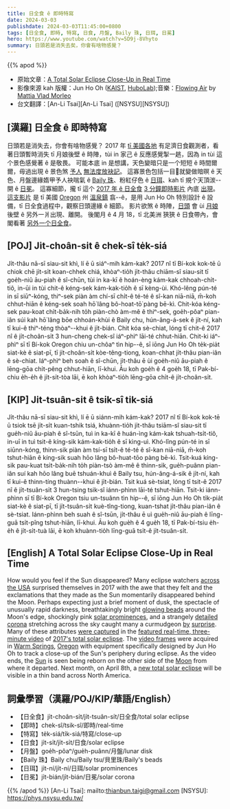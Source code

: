 ```yaml
---
title: 日全食 ê 即時特寫
date: 2024-03-03
publishdate: 2024-03-03T11:45:00+0800
tags: [日全食, 即時, 特寫, 日食, 月盤, Baily 珠, 日珥, 日冕]
hero: https://www.youtube.com/watch?v=5D9j-8Vhyto
summary: 日頭若是消失去矣，你會有啥物感覺？
---
```


{{% apod %}}

- 原始文章：[A Total Solar Eclipse Close-Up in Real Time](https://apod.nasa.gov/apod/ap240303.html)
- 影像來源 kah 版權：Jun Ho Oh ([KAIST](https://www.kaist.ac.kr/en/), [HuboLab](https://hubolab.kaist.ac.kr/));音樂：[Flowing Air](https://youtu.be/2H8q3yhpn2k) by [Mattia Vlad Morleo](https://www.facebook.com/MattiaVladMorleoOfficial/)
- 台文翻譯：[An-Li Tsai][An-Li Tsai] ([NSYSU][NSYSU])

## [漢羅] 日全食 ê 即時特寫
日頭若是消失去，你會有啥物感覺？
2017 年 [tī 美國各地][across the USA] 有足濟日食觀測者，看著日頭暫時消失 tī 月娘後壁 ê 時陣，tùi in 家己 ê 反應感覺掣一趒，因為 in tùi 這个景色感覺著 ê 是敬畏。
可能本底 in 是想講，天色變暗只是一个短短 ê 時間爾爾，毋過出現 ê 景色煞 [予人][by] [無法度放袂記][surprise]。
這寡景色包括一目𥍉就變做暗暝 ê 天色、月盤邊緣媠甲予人袂喘氣 ê [Baily 珠][glowing beads]、粉紅仔色 ê [日珥][solar prominences]、kah tī 規个天頂湠--開 ê [日冕][detailed corona]。
這寡細節，攏 tī 這个 [2017 年 ê 日全食][2017's total solar eclipse] [3 分鐘即時影片][featured real-time, three-minute video] 內底 [出現][were captured]。
[這支影片][video frames] 是 tī 美國 [Oregon][Oregon] 州 [溫泉鎮][Warm Springs] 翕--ê，是用 Jun Ho Oh 特別設計 ê 設備，tī 日全食過程中，觀察日頭邊緣 ê 細節。
影片欲煞 ê 時陣，[日頭][Sun] 會 ùi [月娘][Moon] 後壁 ê 另外一爿出現、離開。
後閣月 ê 4 月 18，tī 北美洲 狹狹 ê 日食帶內，會閣看著 [另外一个日全食][new total solar eclipse]。

## [POJ] Ji̍t-choân-si̍t ê chek-sî te̍k-siá
Ji̍t-thâu nā-sī siau-sit khì, lí ē ū siáⁿ-mih kám-kak?
2017 nî tī Bí-kok kok-tē ū chiok chē ji̍t-si̍t koan-chhek chiá, khòaⁿ-tio̍h ji̍t-thâu chiām-sî siau-sit tī goe̍h-niû āu-piah ê sî-chūn, tùi in ka-kī ê hoán-èng kám-kak chhoah-chi̍t-tiô, in-ūi in tùi chit-ê kéng-sek kám-kak-tio̍h ê sī kèng-ùi.
Khó-lêng pún-té in sī siūⁿ-kóng, thiⁿ-sek piàn àm chí-sī chi̍t-ê té-té ê sî-kan niā-niā, m̄-koh chhut-hiān ê kéng-sek soah hō͘ lâng bô-hoat-tō͘ pàng bē-kì.
Chit-kóa kéng-sek pau-koat chi̍t-ba̍k-nih to̍h piàn-chò àm-mê ê thiⁿ-sek, goe̍h-pôaⁿ pian-iân súi kah hō͘ lâng bōe chhoán-khùi ê Baily chu, hún-âng-á-sek ê ji̍t-ní, kah tī kui-ê thiⁿ-téng thòaⁿ--khui ê ji̍t-bián.
Chit kóa sè-chiat, lóng tī chit-ê 2017 nî ê ji̍t-choân-si̍t 3 hun-cheng chek-sî iáⁿ-phìⁿ lāi-té chhut-hiān.
Chit-ki iáⁿ-phìⁿ sī tī Bí-kok Oregon chiu un-chôaⁿ tìn hip--ê, sī iōng Jun Ho Oh te̍k-pia̍t siat-kè ê siat-pī, tī ji̍t-choân-si̍t kòe-têng-tiong, koan-chhat ji̍t-thâu pian-iân ê sè-chiat.
Iáⁿ-phìⁿ beh soah ê sî-chūn, ji̍t-thâu ē ùi goe̍h-niû āu-piah ê lēng-gōa chi̍t-pêng chhut-hiān, lī-khui.
Āu koh goe̍h ê 4 goe̍h 18, tī Pak-bí-chiu e̍h-e̍h ê ji̍t-si̍t-tòa lāi, ē koh khòaⁿ-tio̍h lēng-gōa chi̍t-ê ji̍t-choân-si̍t.

## [KIP] Ji̍t-tsuân-si̍t ê tsik-sî ti̍k-siá
Ji̍t-thâu nā-sī siau-sit khì, lí ē ū siánn-mih kám-kak?
2017 nî tī Bí-kok kok-tē ū tsiok tsē ji̍t-si̍t kuan-tshik tsiá, khuànn-tio̍h ji̍t-thâu tsiām-sî siau-sit tī gue̍h-niû āu-piah ê sî-tsūn, tuì in ka-kī ê huán-ìng kám-kak tshuah-tsi̍t-tiô, in-uī in tuì tsit-ê kíng-sik kám-kak-tio̍h ê sī kìng-uì.
Khó-lîng pún-té in sī siūnn-kóng, thinn-sik piàn àm tsí-sī tsi̍t-ê té-té ê sî-kan niā-niā, m̄-koh tshut-hiān ê kíng-sik suah hōo lâng bô-huat-tōo pàng bē-kì.
Tsit-kuá kíng-sik pau-kuat tsi̍t-ba̍k-nih to̍h piàn-tsò àm-mê ê thinn-sik, gue̍h-puânn pian-iân suí kah hōo lâng buē tshuán-khuì ê Baily tsu, hún-âng-á-sik ê ji̍t-ní, kah tī kui-ê thinn-tíng thuànn--khui ê ji̍t-bián.
Tsit kuá sè-tsiat, lóng tī tsit-ê 2017 nî ê ji̍t-tsuân-si̍t 3 hun-tsing tsik-sî iánn-phìnn lāi-té tshut-hiān.
Tsit-ki iánn-phìnn sī tī Bí-kok Oregon tsiu un-tsuânn tìn hip--ê, sī iōng Jun Ho Oh ti̍k-pia̍t siat-kè ê siat-pī, tī ji̍t-tsuân-si̍t kuè-tîng-tiong, kuan-tshat ji̍t-thâu pian-iân ê sè-tsiat.
Iánn-phìnn beh suah ê sî-tsūn, ji̍t-thâu ē uì gue̍h-niû āu-piah ê līng-guā tsi̍t-pîng tshut-hiān, lī-khui.
Āu koh gue̍h ê 4 gue̍h 18, tī Pak-bí-tsiu e̍h-e̍h ê ji̍t-si̍t-tuà lāi, ē koh khuànn-tio̍h līng-guā tsi̍t-ê ji̍t-tsuân-si̍t.

## [English] A Total Solar Eclipse Close-Up in Real Time
How would you feel if the Sun disappeared?
Many eclipse watchers [across the USA][across the USA] surprised themselves in 2017 with the awe that they felt and the exclamations that they made as the Sun momentarily disappeared behind the Moon.
Perhaps expecting just a brief moment of dusk, the spectacle of unusually rapid darkness, breathtakingly bright [glowing beads][glowing beads] around the Moon's edge, shockingly pink [solar prominences][solar prominences], and a strangely [detailed corona][detailed corona] stretching across the sky caught many a curmudgeon [by][by] [surprise][surprise].
Many of these attributes [were captured][were captured] in the [featured real-time, three-minute video][featured real-time, three-minute video] of [2017's total solar eclipse][2017's total solar eclipse].
The [video frames][video frames] were acquired in [Warm Springs][Warm Springs], [Oregon][Oregon] with equipment specifically designed by Jun Ho Oh to track a close-up of the Sun's periphery during eclipse.
As the video ends, the [Sun][Sun] is seen being reborn on the other side of the [Moon][Moon] from where it departed.
Next month, on April 8th, a [new total solar eclipse][new total solar eclipse] will be visible in a thin band across North America.

## 詞彙學習（漢羅/POJ/KIP/華語/English）
- 【日全食】ji̍t-choân-si̍t/ji̍t-tsuân-si̍t/日全食/total solar eclipse
- 【即時】chek-sî/tsik-sî/即時/real-time
- 【特寫】te̍k-siá/ti̍k-siá/特寫/close-up
- 【日食】ji̍t-si̍t/ji̍t-si̍t/日食/solar eclipse
- 【月盤】goe̍h-pôaⁿ/gue̍h-puânn/月盤/lunar disk
- 【Baily 珠】Baily chu/Baily tsu/貝里珠/Baily's beads
- 【日珥】ji̍t-ní/ji̍t-ní/日珥/solar prominences
- 【日冕】ji̍t-bián/ji̍t-bián/日冕/solar corona

{{% /apod %}}
[An-Li Tsai]: mailto:thianbun.taigi@gmail.com
[NSYSU]: https://phys.nsysu.edu.tw/

[copyright]: https://apod.nasa.gov/apod/fap/lib/about_apod.html#srapply
[License]: https://creativecommons.org/licenses/by/3.0/

[across the USA]:https://apod.nasa.gov/apod/ap160821.html
[glowing beads]:https://apod.nasa.gov/apod/ap150328.html
[solar prominences]:https://www.nasa.gov/content/goddard/what-is-a-solar-prominence
[detailed corona]:https://apod.nasa.gov/apod/ap170813.html
[by]:https://apod.nasa.gov/apod/ap170908.html
[surprise]:https://www.sadanduseless.com/wp-content/uploads/2018/11/funny-suprised-cat2.jpg
[were captured]:https://vimeo.com/232384839
[featured real-time, three-minute video]:https://vimeo.com/231484786
[2017's total solar eclipse]:https://eclipse2017.nasa.gov/
[video frames]:https://www.youtube.com/watch?v=PzWc7adS-RY
[Warm Springs]:https://www.youtube.com/watch?v=_237pDMVHt8
[Oregon]:https://en.wikipedia.org/wiki/Oregon
[Sun]:https://science.nasa.gov/sun/
[Moon]:https://apod.nasa.gov/apod/ap220612.html
[new total solar eclipse]:https://science.nasa.gov/eclipses/future-eclipses/eclipse-2024/where-when/
